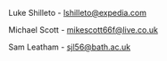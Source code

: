 Luke Shilleto - <lshilleto@expedia.com>

Michael Scott - mikescott66f@live.co.uk

Sam Leatham - sjl56@bath.ac.uk
